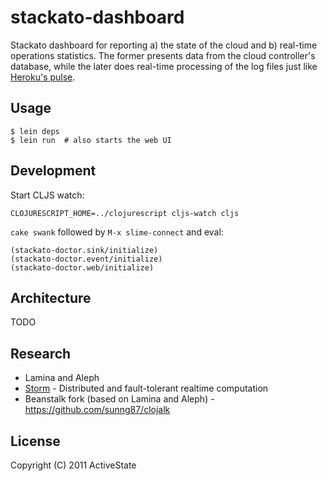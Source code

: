 # stackato-dashboard

Stackato dashboard for reporting a) the state of the cloud and b) real-time operations statistics. The former presents data from the cloud controller's database, while the later does real-time processing of the log files just like [Heroku's pulse](http://github.com/heroku/pulse).

## Usage

    $ lein deps
    $ lein run  # also starts the web UI
    
## Development

Start CLJS watch:

    CLOJURESCRIPT_HOME=../clojurescript cljs-watch cljs
    
`cake swank` followed by `M-x slime-connect` and eval:

    (stackato-doctor.sink/initialize)
    (stackato-doctor.event/initialize)
    (stackato-doctor.web/initialize)

## Architecture

TODO

## Research

* Lamina and Aleph
* [Storm](https://github.com/nathanmarz/storm) - Distributed and fault-tolerant realtime computation
* Beanstalk fork (based on Lamina and Aleph) - https://github.com/sunng87/clojalk

## License

Copyright (C) 2011 ActiveState

